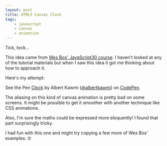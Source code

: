 ```yaml
---
layout: post
title: HTML5 Canvas Clock
tags:
    - javascript
    - canvas
    - animation
---
```


Tick, tock...

This idea came from [Wes Bos' JavaScript30 course](https://javascript30.com/). I haven't looked at any of the tutorial materials but when I saw this idea it got me thinking about how to approach it.

Here's my attempt:

<p data-height="589" data-theme-id="0" data-slug-hash="ooarYK" data-default-tab="result" data-user="albertkawmi" data-embed-version="2" data-pen-title="Clock" class="codepen">See the Pen <a href="https://codepen.io/albertkawmi/pen/ooarYK/">Clock</a> by Albert Kawmi (<a href="https://codepen.io/albertkawmi">@albertkawmi</a>) on <a href="https://codepen.io">CodePen</a>.</p>
<script async src="https://production-assets.codepen.io/assets/embed/ei.js"></script>

The aliasing on this kind of canvas animation is pretty bad on some screens. It might be possible to get it smoother with another technique like CSS animations.

Also, I'm sure the maths could be expressed more eloquently! I found that part surprisingly tricky.

I had fun with this one and might try copying a few more of Wes Bos' examples. 🤓